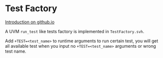 # Test Factory

[Introduction on github.io](https://zhouchuanrui.github.io/2017/03/28/note_asic/run_test_demo/)

A UVM `run_test` like tests factory is implemented in `TestFactory.svh`. 

Add `+TEST=<test_name>` to runtime arguments to run certain test, you will get all available test when you input no `+TEST=<test_name>` arguments or wrong test name.
